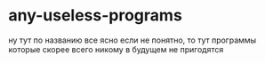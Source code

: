 # any-useless-programs
ну тут по названию все ясно
если не понятно, то тут программы которые скорее всего никому в будущем не пригодятся
